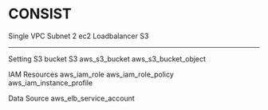 # CONSIST
Single 
VPC
Subnet 
2 ec2
Loadbalancer
S3


--- 
Setting S3 bucket 
S3
aws_s3_bucket
aws_s3_bucket_object

IAM Resources
aws_iam_role
aws_iam_role_policy
aws_iam_instance_profile

Data Source
aws_elb_service_account

